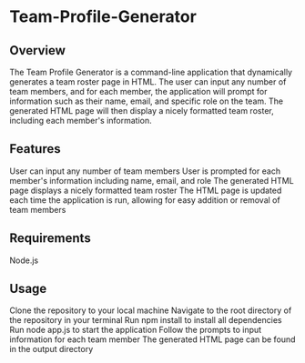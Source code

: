 # Team-Profile-Generator

## Overview

The Team Profile Generator is a command-line application that dynamically generates a team roster page in HTML. The user can input any number of team members, and for each member, the application will prompt for information such as their name, email, and specific role on the team. The generated HTML page will then display a nicely formatted team roster, including each member's information.

## Features

User can input any number of team members
User is prompted for each member's information including name, email, and role
The generated HTML page displays a nicely formatted team roster
The HTML page is updated each time the application is run, allowing for easy addition or removal of team members

## Requirements

Node.js

## Usage

Clone the repository to your local machine
Navigate to the root directory of the repository in your terminal
Run npm install to install all dependencies
Run node app.js to start the application
Follow the prompts to input information for each team member
The generated HTML page can be found in the output directory
